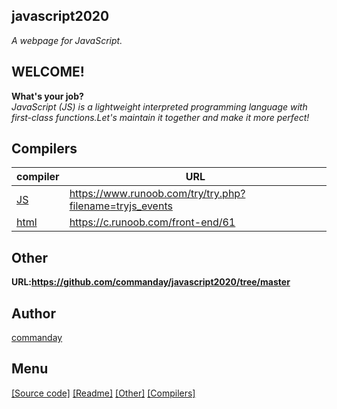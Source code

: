 ## javascript2020
*A webpage for JavaScript.*
## WELCOME!
**What's your job?**
</br>
*JavaScript (JS) is a lightweight interpreted programming language with first-class functions.Let's maintain it together and make it more perfect!*
## Compilers
| compiler | URL |
| ------ | ------ |
| [JS](https://www.runoob.com/try/try.php?filename=tryjs_events) | https://www.runoob.com/try/try.php?filename=tryjs_events |
| [html](https://c.runoob.com/front-end/61) | https://c.runoob.com/front-end/61 |
## Other
__URL:https://github.com/commanday/javascript2020/tree/master__
## Author
[commanday](https://github.com/commanday)
## Menu
[[Source code]](https://github.com/commanday/JavaScript2020/tree/master/JavaScript%20source%20code)
[[Readme]](https://github.com/commanday/JavaScript2020/blob/master/README.md)
[[Other]](https://github.com/commanday/JavaScript2020/tree/master/.github)
[[Compilers]](https://github.com/commanday/JavaScript2020/tree/master/Compilers)
